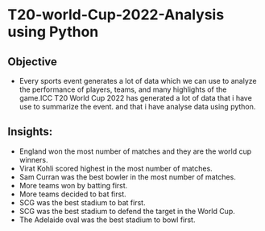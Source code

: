# T20-world-Cup-2022-Analysis using Python

## Objective
- Every sports event generates a lot of data which we can use to analyze the performance of players, teams, and many highlights of the game.ICC T20 World Cup 2022 has generated a lot of data that i have use to summarize the event. and that i have analyse data using python.


## Insights:
- England won the most number of matches and they are the world cup winners.
- Virat Kohli scored highest in the most number of matches.
- Sam Curran was the best bowler in the most number of matches.
- More teams won by batting first.
- More teams decided to bat first.
- SCG was the best stadium to bat first.
- SCG was the best stadium to defend the target in the World Cup.
- The Adelaide oval was the best stadium to bowl first.
